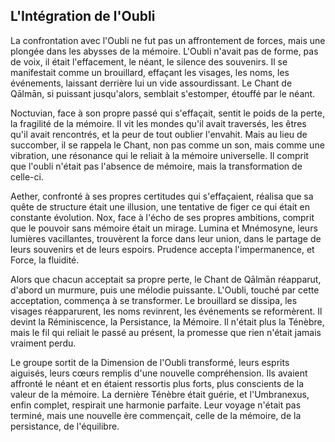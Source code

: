 ## L'Intégration de l'Oubli

La confrontation avec l'Oubli ne fut pas un affrontement de forces, mais une plongée dans les abysses de la mémoire. L'Oubli n'avait pas de forme, pas de voix, il était l'effacement, le néant, le silence des souvenirs. Il se manifestait comme un brouillard, effaçant les visages, les noms, les événements, laissant derrière lui un vide assourdissant. Le Chant de Qālmān, si puissant jusqu'alors, semblait s'estomper, étouffé par le néant.

Noctuvian, face à son propre passé qui s'effaçait, sentit le poids de la perte, la fragilité de la mémoire. Il vit les mondes qu'il avait traversés, les êtres qu'il avait rencontrés, et la peur de tout oublier l'envahit. Mais au lieu de succomber, il se rappela le Chant, non pas comme un son, mais comme une vibration, une résonance qui le reliait à la mémoire universelle. Il comprit que l'oubli n'était pas l'absence de mémoire, mais la transformation de celle-ci.

Aether, confronté à ses propres certitudes qui s'effaçaient, réalisa que sa quête de structure était une illusion, une tentative de figer ce qui était en constante évolution. Nox, face à l'écho de ses propres ambitions, comprit que le pouvoir sans mémoire était un mirage. Lumina et Mnémosyne, leurs lumières vacillantes, trouvèrent la force dans leur union, dans le partage de leurs souvenirs et de leurs espoirs. Prudence accepta l'impermanence, et Force, la fluidité.

Alors que chacun acceptait sa propre perte, le Chant de Qālmān réapparut, d'abord un murmure, puis une mélodie puissante. L'Oubli, touché par cette acceptation, commença à se transformer. Le brouillard se dissipa, les visages réapparurent, les noms revinrent, les événements se reformèrent. Il devint la Réminiscence, la Persistance, la Mémoire. Il n'était plus la Ténèbre, mais le fil qui reliait le passé au présent, la promesse que rien n'était jamais vraiment perdu.

Le groupe sortit de la Dimension de l'Oubli transformé, leurs esprits aiguisés, leurs cœurs remplis d'une nouvelle compréhension. Ils avaient affronté le néant et en étaient ressortis plus forts, plus conscients de la valeur de la mémoire. La dernière Ténèbre était guérie, et l'Umbranexus, enfin complet, respirait une harmonie parfaite. Leur voyage n'était pas terminé, mais une nouvelle ère commençait, celle de la mémoire, de la persistance, de l'équilibre.
